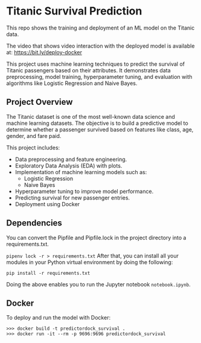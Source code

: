 # Titanic Survival Prediction
This repo shows the training and deployment of an ML model on the Titanic data.

The video that shows video interaction with the deployed model is available at:
https://bit.ly/deploy-docker

This project uses machine learning techniques to predict the survival of Titanic passengers based on their attributes. It demonstrates data preprocessing, model training, hyperparameter tuning, and evaluation with algorithms like Logistic Regression and Naive Bayes.

## Project Overview
The Titanic dataset is one of the most well-known data science and machine learning datasets. The objective is to build a predictive model to determine whether a passenger survived based on features like class, age, gender, and fare paid.

This project includes:

- Data preprocessing and feature engineering.
- Exploratory Data Analysis (EDA) with plots.
- Implementation of machine learning models such as:
    - Logistic Regression
    - Naive Bayes
- Hyperparameter tuning to improve model performance.
- Predicting survival for new passenger entries.
- Deployment using Docker

## Dependencies
You can convert the Pipfile and Pipfile.lock in the project directory into a requirements.txt.

```pipenv lock -r > requirements.txt```
After that, you can install all your modules in your Python virtual environment by doing the following:

```pip install -r requirements.txt```

Doing the above enables you to run the Jupyter notebook `notebook.ipynb`.

## Docker
To deploy and run the model with Docker:
```
>>> docker build -t predictordock_survival .
>>> docker run -it --rm -p 9696:9696 predictordock_survival
```
